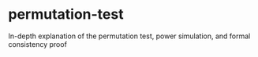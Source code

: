# permutation-test
In-depth explanation of the permutation test, power simulation, and formal consistency proof
